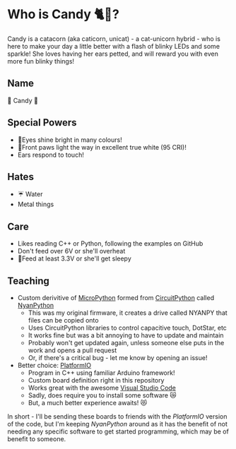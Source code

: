 # Who is Candy 🐈🦄?

Candy is a catacorn (aka caticorn, unicat) - a cat-unicorn hybrid - who is here to make your day a little better with a flash of blinky LEDs and some sparkle! She loves having her ears petted, and will reward you with even more fun blinky things!

## Name

🍭 Candy 🍬

## Special Powers

- 🌈Eyes shine bright in many colours!
- 🔦Front paws light the way in excellent true white (95 CRI)!
- Ears respond to touch!

## Hates

- ☔ Water
- Metal things

## Care

- Likes reading C++ or Python, following the examples on GitHub
- Don't feed over 6V or she'll overheat
- 🔋Feed at least 3.3V or she'll get sleepy

## Teaching

- Custom derivitive of [MicroPython](https://micropython.org/) formed from [CircuitPython](https://circuitpython.org/) called [NyanPython](https://github.com/GalaxyAllie/nyanpython)
  - This was my original firmware, it creates a drive called NYANPY that files can be copied onto
  - Uses CircuitPython libraries to control capacitive touch, DotStar, etc
  - It works fine but was a bit annoying to have to update and maintain
  - Probably won't get updated again, unless someone else puts in the work and opens a pull request
  - Or, if there's a critical bug - let me know by opening an issue!
- Better choice: [PlatformIO](https://platformio.org/)
  - Program in C++ using familiar Arduino framework!
  - Custom board definition right in this repository
  - Works great with the awesome [Visual Studio Code](https://code.visualstudio.com/)
  - Sadly, does require you to install some software 😿
  - But, a much better experience awaits! 😻

In short - I'll be sending these boards to friends with the *PlatformIO* version of the code, but I'm keeping *NyanPython* around as it has the benefit of not needing any specific software to get started programming, which may be of benefit to someone.